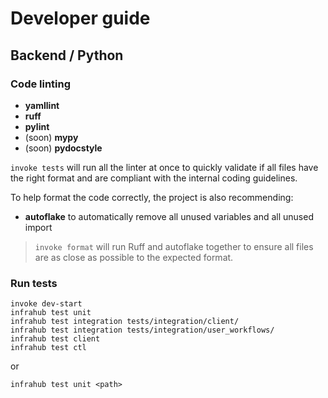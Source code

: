 # Developer guide

## Backend / Python

### Code linting

- **yamllint**
- **ruff**
- **pylint**
- (soon) **mypy**
- (soon) **pydocstyle**

`invoke tests` will run all the linter at once to quickly validate if all files have the right format and are compliant with the internal coding guidelines.

To help format the code correctly, the project is also recommending:

- **autoflake** to automatically remove all unused variables and all unused import

> `invoke format` will run Ruff and autoflake together to ensure all files are as close as possible to the expected format.

### Run tests

```shell
invoke dev-start
infrahub test unit
infrahub test integration tests/integration/client/
infrahub test integration tests/integration/user_workflows/
infrahub test client
infrahub test ctl
```

or

```shell
infrahub test unit <path>